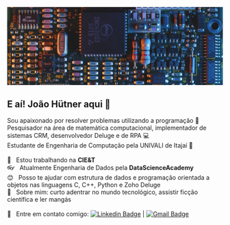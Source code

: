 <img width="auto" src="https://github.com/joaohutner/joaohutner/blob/master/banner2.jpg">

## E aí! João Hütner aqui 👋
Sou apaixonado por resolver problemas utilizando a programação :blue_heart:
<br/>Pesquisador na área de matemática computacional, implementador de sistemas CRM, desenvolvedor Deluge e de RPA :computer:
<br/>Estudante de Engenharia de Computação pela UNIVALI de Itajaí :vhs:<br/> 
 <br/> :file_folder:  &nbsp; Estou trabalhando na **CIE&T**
 <br/> :eyeglasses: &nbsp; Atualmente Engenharia de Dados pela **DataScienceAcademy**
 <br/> :blush: &nbsp; Posso te ajudar com estrutura de dados e programação orientada a objetos nas linguagens C, C++, Python e Zoho Deluge
 <br/> 💬  &nbsp; Sobre mim: curto adentrar no mundo tecnológico, assistir ficção científica e ler mangás
 <br/><br/> :email: &nbsp; Entre em contato comigo: [![Linkedin Badge](https://img.shields.io/badge/-JoaoHutner-blue?style=flat-square&logo=Linkedin&logoColor=white&link=https://www.linkedin.com/in/joao-victor-hutner/)](https://www.linkedin.com/in/joao-victor-hutner/) 
| 
[![Gmail Badge](https://img.shields.io/badge/-joaovictorhutner@gmail.com-c14438?style=flat-square&logo=Gmail&logoColor=white&link=mailto:joaovictorhutner@gmail.com)](mailto:joaovictorhutner@gmail.com)
